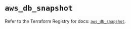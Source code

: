 # `aws_db_snapshot`

Refer to the Terraform Registry for docs: [`aws_db_snapshot`](https://registry.terraform.io/providers/hashicorp/aws/6.11.0/docs/resources/db_snapshot).

